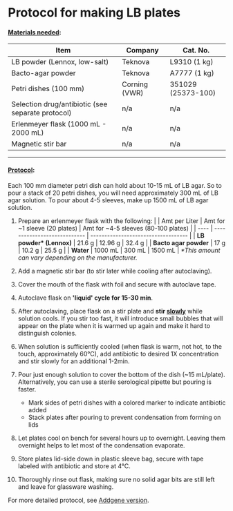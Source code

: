 # Protocol for making LB plates

#### <u>Materials needed</u>:
| Item         | Company | Cat. No. |
| ------------ | ------- | -------- |
|  LB powder (Lennox, low-salt)  | Teknova | L9310 (1 kg) |
|  Bacto-agar powder | Teknova | A7777 (1 kg) |
| Petri dishes (100 mm) | Corning (VWR) | 351029 (25373-100) |
| Selection drug/antibiotic (see separate protocol) | n/a  | n/a |
| Erlenmeyer flask (1000 mL - 2000 mL) | n/a | n/a |
|  Magnetic stir bar | n/a | n/a |

---
#### <u>Protocol</u>:

Each 100 mm diameter petri dish can hold about 10-15 mL of LB agar. So to pour a stack of 20 petri dishes, you will need approximately 300 mL of LB agar solution. To pour about 4-5 sleeves, make up 1500 mL of LB agar solution.

1. Prepare an erlenmeyer flask with the following:
|      | Amt per Liter | Amt for ~1 sleeve (20 plates) | Amt for ~4-5 sleeves (80-100 plates) |
| ---- | ---------------------------- | ----------------------------------- |
| **LB powder\* (Lennox)** | 21.6 g | 12.96 g | 32.4 g |
| **Bacto agar powder** | 17 g | 10.2 g | 25.5 g |
| **Water** | 1000 mL | 300 mL | 1500 mL |
*\*This amount can vary depending on the manufacturer.*


2. Add a magnetic stir bar (to stir later while cooling after autoclaving).

3. Cover the mouth of the flask with foil and secure with autoclave tape.

4. Autoclave flask on **'liquid' cycle for 15-30 min**.

5. After autoclaving, place flask on a stir plate and **stir <u>slowly</u>** while solution cools. If you stir too fast, it will introduce small bubbles that will appear on the plate when it is warmed up again and make it hard to distinguish colonies.

6. When solution is sufficiently cooled (when flask is warm, not hot, to the touch, approximately 60&deg;C), add antibiotic to desired 1X concentration and stir slowly for an additional 1-2min.

8. Pour just enough solution to cover the bottom of the dish (~15 mL/plate). Alternatively, you can use a sterile serological pipette but pouring is faster.
	- Mark sides of petri dishes with a colored marker to indicate antibiotic added
	- Stack plates after pouring to prevent condensation from forming on lids
	
8. Let plates cool on bench for several hours up to overnight. Leaving them overnight helps to let most of the condensation evaporate.

9. Store plates lid-side down in plastic sleeve bag, secure with tape labeled with antibiotic and store at 4&deg;C.

10. Thoroughly rinse out flask, making sure no solid agar bits are still left and leave for glassware washing.



For more detailed protocol, see [Addgene version](https://www.addgene.org/protocols/pouring-lb-agar-plates/).


